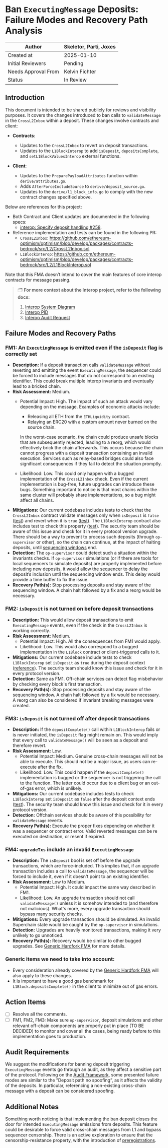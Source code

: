 # Ban `ExecutingMessage` Deposits: Failure Modes and Recovery Path Analysis

| Author | Skeletor, Parti, Joxes |
| --- | --- |
| Created at | 2025-01-10 |
| Initial Reviewers | Pending |
| Needs Approval From | Kelvin Fichter |
| Status | In Review |

## Introduction

This document is intended to be shared publicly for reviews and visibility purposes. It covers the changes introduced to ban calls to `validateMessage` in the `CrossL2Inbox` within a deposit. These changes involve contracts and client:

- **Contracts**:
    - Updates to the `CrossL2Inbox` to revert on deposit transactions.
    - Updates to the `L1BlockInterop` to add `isDeposit`, `depositsComplete`, and `setL1BlockValuesInterop` external functions.

- **Client**:
    - Updates to the `PreparePayloadAttributes` function within `derive/attributes.go`.
    - Adds `AfterForceIncludeSource` to `derive/deposit_source.go`.
    - Updates to the `derive/l1_block_info.go` to comply with the new contract changes specified above.

Below are references for this project:
- Both Contract and Client updates are documented in the following specs:
    - [interop: Specify deposit handling #258](https://github.com/ethereum-optimism/specs/pull/258).
- Reference implementation and tests can be found in the following PR:
    - `CrossL2Inbox`: https://github.com/ethereum-optimism/optimism/blob/develop/packages/contracts-bedrock/src/L2/CrossL2Inbox.sol
    - `L1BlockInterop`: https://github.com/ethereum-optimism/optimism/blob/develop/packages/contracts-bedrock/src/L2/L1BlockInterop.sol

Note that this FMA doesn’t intend to cover the main features of core interop contracts for message passing. 

> 🗂️ **For more context about the Interop project, refer to the following docs:**
> 1. [Interop System Diagram](https://www.notion.so/Superchain-Interop-16c8052fcbb24b93ad1a539b5f8db4c1?pvs=21)
> 2. [Interop PID](https://www.notion.so/Superchain-Interop-16c8052fcbb24b93ad1a539b5f8db4c1?pvs=21)
> 3. [Interop Audit Request](https://docs.google.com/document/d/1Rcuzbsguh7koT2jFru5ft9T8zAvjBEzbt0zF5LNQQ08/edit?tab=t.0)

## Failure Modes and Recovery Paths

### FM1: An `ExecutingMessage` is emitted even if the `isDeposit` flag is correctly set

- **Description:** If a deposit transaction calls `validateMessage` without reverting and emitting the event `ExecutingMessage`, the sequencer could be forced to include messages that do not correspond to an existing identifier. This could break multiple interop invariants and eventually lead to a bricked chain.
- **Risk Assessment:** Medium.
    - Potential Impact: High. The impact of such an attack would vary depending on the message. Examples of economic attacks include:
        - Releasing all ETH from the `ETHLiquidity` contract.
        - Relaying an ERC20 with a custom amount never burned on the source chain.
        
        In the worst-case scenario, the chain could produce unsafe blocks that are subsequently rejected, leading to a reorg, which would effectively brick the chain afterwards. This occurs because the chain cannot progress with a deposit transaction containing an invalid execution. Services such as relay-based bridges could also face significant consequences if they fail to detect the situation promptly.
        
    - Likelihood: Low. This could only happen with a bugged implementation of the `CrossL2Inbox` check. Even if the current implementation is bug-free, future upgrades can introduce these bugs.
    Something important to notice is that most chains within the same cluster will probably share implementations, so a bug might affect all chains.
- **Mitigations:** Our current codebase includes tests to check that the `CrossL2Inbox` contract validate messages only when `isDeposit` is `false` ([test](https://github.com/ethereum-optimism/optimism/blob/ef6ef6fd45fc2b7ccd4bc06dc7e24f75c0dda362/packages/contracts-bedrock/test/L2/CrossL2Inbox.t.sol#L139)) and revert when it is `true` ([test](https://github.com/ethereum-optimism/optimism/blob/ef6ef6fd45fc2b7ccd4bc06dc7e24f75c0dda362/packages/contracts-bedrock/test/L2/CrossL2Inbox.t.sol#L166)). The `L1BlockInterop` contract also includes test to check this property ([test](https://github.com/ethereum-optimism/optimism/blob/ef6ef6fd45fc2b7ccd4bc06dc7e24f75c0dda362/packages/contracts-bedrock/test/L2/L1BlockInterop.t.sol#L205)).  The security team should be aware of this issue and check for it in every protocol version upgrade. There should be a way to prevent to process such deposits (through `op-supervisor` or other), so the chain can continue, at the impact of halting deposits, until [sequencing windows](https://specs.optimism.io/glossary.html?highlight=sequencing%20window#sequencing-window) end.
- **Detection:** The `op-supervisor` could detect such a situation within the invariants checks. If `op-supervisor` simulations (or if there are tools for local sequencers to simulate deposits) are properly implemented before including new deposits, it would allow the sequencer to delay the deposit’s inclusion until the sequencing window ends. This delay would provide a time buffer to fix the issue.
- **Recovery Path(s):** Stop processing deposits and stay aware of the sequencing window. A chain halt followed by a fix and a reorg would be necessary.

### FM2: `isDeposit` is not turned on before deposit transactions

- **Description:** This would allow deposit transactions to emit `ExecutingMessage` events, even if the check in the `CrossL2Inbox` is working correctly.
- **Risk Assessment:** Medium.
    - Potential Impact: High. All the consequences from FM1 would apply.
    - Likelihood: Low. This would also correspond to a bugged implementation in the `L1Block` contract or client-triggered calls to it.
- **Mitigations:** Our current codebase include tests to check `L1BlockInterop` set `isDeposit` as `true` during the deposit context ([reference](https://github.com/ethereum-optimism/optimism/blob/ef6ef6fd45fc2b7ccd4bc06dc7e24f75c0dda362/packages/contracts-bedrock/test/L2/L1BlockInterop.t.sol#L239)). The security team should know this issue and check for it in every protocol version.
- **Detection:** Same as FM1. Off-chain services can detect flag misbehavior by checking every block's first transaction.
- **Recovery Path(s):** Stop processing deposits and stay aware of the sequencing window. A chain halt followed by a fix would be necessary. A reorg can also be considered if invariant breaking messages were created.

### FM3: `isDeposit` is not turned off after deposit transactions

- **Description:** If the `depositComplete()` call within `L1BlockInterop` fails or is never initiated, the `isDeposit` flag might remain on. This would imply that every call to `validateMessage()` will be seen as a deposit and therefore revert.
- **Risk Assessment:** Low.
    - Potential Impact: Medium. Genuine cross-chain messages will not be able to execute. This should not be a major issue, as users can re-execute after the fix.
    - Likelihood: Low. This could happen if the `depositComplete()` implementation is bugged or the sequencer is not triggering the call to the function. The latter could occur due to a client bug or an out-of-gas error, which is unlikely.
- **Mitigations:** Our current codebase includes tests to check `L1BlockInterop` set `isDeposit` as `false` after the deposit context ends ([test](https://github.com/ethereum-optimism/optimism/blob/ef6ef6fd45fc2b7ccd4bc06dc7e24f75c0dda362/packages/contracts-bedrock/test/L2/L1BlockInterop.t.sol#L292)). The security team should know this issue and check for it in every protocol version.
- **Detection:** Offchain services should be aware of this possibility for `validateMessage` reverts.
- **Recovery Path(s):** Execute the proper fixes depending on whether it was a sequencer or contract error. Valid reverted messages can be re executed on destination, or resent if expired.

### FM4: `upgradeTxs` include an invalid `ExecutingMessage`

- **Description:** The `isDeposit` bool is set off before the upgrade transactions, which are force-included. This implies that, if an upgrade transaction includes a call to `validateMessage`, the sequencer will be forced to include it, even if it doesn't point to an existing identifier.
- **Risk Assessment:** Low to Medium.
    - Potential Impact: High. It could impact the same way described in FM1.
    - Likelihood: Low. An upgrade transaction should not call `validateMessage()` unless it is somehow intended to (and therefore not malicious). What's more, every upgrade transaction should bypass many security checks.
- **Mitigations:** Every upgrade transaction should be simulated. An invalid Superchain state would be caught by the `op-supervisor` in simulations.
- **Detection:** Upgrades are heavily monitored transactions, making it very unlikely to go unnoticed.
- **Recovery Path(s):** Recovery would be similar to other bugged upgrades. See [Generic Hardfork FMA](https://github.com/ethereum-optimism/design-docs/blob/main/security/fma-generic-hardfork.md) for more details.

### Generic items we need to take into account:

- Every consideration already covered by the [Generic Hardfork FMA](https://github.com/ethereum-optimism/design-docs/blob/main/security/fma-generic-hardfork.md) will also apply to these changes.
- It is important to have a good gas benchmark for `L1Block.depositsComplete()` in the client to minimize out of gas errors.

## Action Items

- [ ]  Resolve all the comments.
- [ ]  FM1, FM2, FM3: Make sure `op-supervisor`, deposit simulations and other relevant off-chain components are properly put in place (TO BE DECIDED) to monitor and cover all the cases, being ready before to this implementation goes to production.

## Audit Requirements

We suggest the modifications for banning deposit triggering `ExecutingMessage` events go through an audit, as they affect a sensitive part of the protocol. Following on the [Audit Framework](https://gov.optimism.io/t/op-labs-audit-framework-when-to-get-external-security-review-and-how-to-prepare-for-it/6864), some presented failure modes are similar to the ”Deposit path no spoofing”, as it affects the validity of the deposits. In particular, referencing a non-existing cross-chain message with a deposit can be considered spoofing.

## Additional Notes

Something worth noticing is that implementing the ban deposit closes the door for intended `ExecutingMessage` emissions from deposits. This feature could be desirable to force valid cross-chain messages from L1 and bypass sequencer censorship. There is an active exploration to ensure that the censorship-resistance property, with the introduction of [preregistrations](https://github.com/ethereum-optimism/specs/issues/520).

